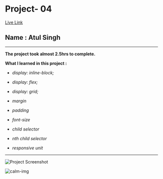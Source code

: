 # Project- 04

[Live Link](https://fsjs2-26th-nov-project-04.netlify.app)

## Name : Atul Singh

---

**The project took almost 2.5hrs to complete.**

**What I learned in this project :**

- _display: inline-block;_

- _display: flex;_

- _display: grid;_

- _margin_

- _padding_

- _font-size_

- _child selector_

- _nth child selector_

- _responsive unit_

---

![Project Screenshot](https://img.shields.io/badge/LiveClass--26thNov-Project--04-darkgreen)


![calm-img](https://user-images.githubusercontent.com/112545072/210178401-38d17578-9012-4ec3-8c56-7f4bff74fef0.png)
